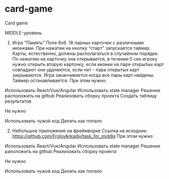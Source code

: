 # card-game

Card game

MIDDLE-уровень

1. Игра "Память"
   Поле 6х6. 18 парных карточек с различными иконками. При нажатии на кнопку “старт” запускается таймер. Карты, естественно, должны располагаться в случайном порядке. По нажатию на карточку она открывается, в течении 5 сек игроку нужно открыть вторую карточку, если иконки на паре открытых карт совпадают они удаляются, если нет - пара открытых карт закрываются. Игра заканчивается когда все пары карт найдены. Таймер останавливается.
   При этом нужно:

Использовать React/Vue/Angular
Использовать state manager
Решение раcположить на github
Реализовать сборку проекта
Создать таблицу результатов

Не нужно

Использовать чужой код
Делать как попало

2. Небольшое приложение на фреймворке
   Ссылка на исходник: https://github.com/FrolovArkadiy/task_for_middle
   При этом нужно:

Использовать React/Vue/Angular
Использовать state manager
Решение раположить на github
Реализовать сборку проекта

Не нужно

Использовать чужой код
Делать как попало
